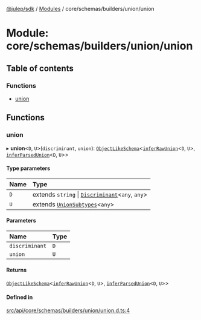 [@julep/sdk](../README.md) / [Modules](../modules.md) / core/schemas/builders/union/union

# Module: core/schemas/builders/union/union

## Table of contents

### Functions

- [union](core_schemas_builders_union_union.md#union)

## Functions

### union

▸ **union**\<`D`, `U`\>(`discriminant`, `union`): [`ObjectLikeSchema`](core_schemas_builders_object_like_types.md#objectlikeschema)\<[`inferRawUnion`](core_schemas_builders_union_types.md#inferrawunion)\<`D`, `U`\>, [`inferParsedUnion`](core_schemas_builders_union_types.md#inferparsedunion)\<`D`, `U`\>\>

#### Type parameters

| Name | Type |
| :------ | :------ |
| `D` | extends `string` \| [`Discriminant`](../interfaces/core_schemas_builders_union_discriminant.Discriminant.md)\<`any`, `any`\> |
| `U` | extends [`UnionSubtypes`](core_schemas_builders_union_types.md#unionsubtypes)\<`any`\> |

#### Parameters

| Name | Type |
| :------ | :------ |
| `discriminant` | `D` |
| `union` | `U` |

#### Returns

[`ObjectLikeSchema`](core_schemas_builders_object_like_types.md#objectlikeschema)\<[`inferRawUnion`](core_schemas_builders_union_types.md#inferrawunion)\<`D`, `U`\>, [`inferParsedUnion`](core_schemas_builders_union_types.md#inferparsedunion)\<`D`, `U`\>\>

#### Defined in

[src/api/core/schemas/builders/union/union.d.ts:4](https://github.com/julep-ai/samantha-monorepo/blob/9aefd53/sdks/js/src/api/core/schemas/builders/union/union.d.ts#L4)
